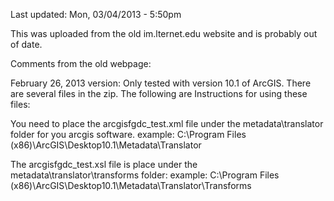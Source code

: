 Last updated: Mon, 03/04/2013 - 5:50pm

This was uploaded from the old im.lternet.edu website and is probably out of date.

Comments from the old webpage: 

February 26, 2013 version: Only tested with version 10.1 of ArcGIS.
There are several files in the zip. The following are Instructions for using these files:

You need to place the arcgisfgdc_test.xml file under the metadata\translator folder for you arcgis software.
example: C:\Program Files (x86)\ArcGIS\Desktop10.1\Metadata\Translator

The arcgisfgdc_test.xsl file is place under the metadata\translator\transforms folder:
example: C:\Program Files (x86)\ArcGIS\Desktop10.1\Metadata\Translator\Transforms
